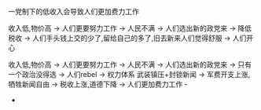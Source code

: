 
一党制下的低收入会导致人们更加费力工作

收入低,物价高 -> 人们更要努力工作 -> 人民不满 -> 人们选出新的政党来 -> 降低税收 -> 人们手头钱上交的少了,留给自己的多了,旧去新来人们觉得舒服 -> 人们开心

收入低,物价高 -> 人们更要努力工作 -> 人民不满 -> 人们选出新的政党来 -> 只有一个政治没得选 -> 人们rebel -> 权力体系 武装镇压+封锁新闻 -> 军费开支上涨,牺牲新闻自由 -> 税收上涨,道德下降 -> 人们更加费力工作 -







-
